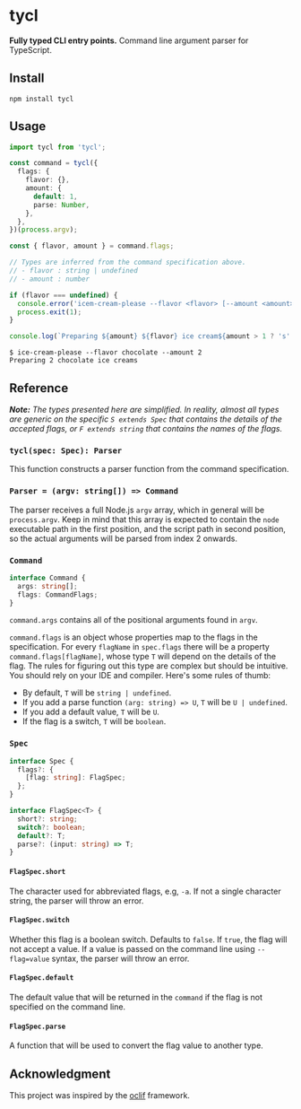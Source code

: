 # tycl

**Fully typed CLI entry points.** Command line argument parser for TypeScript.

## Install

```
npm install tycl
```

## Usage

```typescript
import tycl from 'tycl';

const command = tycl({
  flags: {
    flavor: {},
    amount: {
      default: 1,
      parse: Number,
    },
  },
})(process.argv);

const { flavor, amount } = command.flags;

// Types are inferred from the command specification above.
// - flavor : string | undefined
// - amount : number

if (flavor === undefined) {
  console.error('icem-cream-please --flavor <flavor> [--amount <amount>]');
  process.exit(1);
}

console.log(`Preparing ${amount} ${flavor} ice cream${amount > 1 ? 's' : ''}`);

```

```
$ ice-cream-please --flavor chocolate --amount 2
Preparing 2 chocolate ice creams
```

## Reference

_**Note:** The types presented here are simplified. In reality, almost all types are
generic on the specific `S extends Spec` that contains the details of the
accepted flags, or `F extends string` that contains the names of the flags._

### `tycl(spec: Spec): Parser`

This function constructs a parser function from the command specification.

### `Parser = (argv: string[]) => Command`

The parser receives a full Node.js `argv` array, which in general will be
`process.argv`. Keep in mind that this array is expected to contain the `node`
executable path in the first position, and the script path in second position,
so the actual arguments will be parsed from index 2 onwards.

### `Command`

```typescript
interface Command {
  args: string[];
  flags: CommandFlags;
}
```

`command.args` contains all of the positional arguments found in `argv`.

`command.flags` is an object whose properties map to the flags in the
specification. For every `flagName` in `spec.flags` there will be a property
`command.flags[flagName]`, whose type `T` will depend on the details of the flag.
The rules for figuring out this type are complex but should be intuitive.
You should rely on your IDE and compiler. Here's some rules of thumb:

* By default, `T` will be `string | undefined`.
* If you add a parse function `(arg: string) => U`, `T` will be `U | undefined`.
* If you add a default value, `T` will be `U`.
* If the flag is a switch, `T` will be `boolean`.

### `Spec`

```typescript
interface Spec {
  flags?: {
    [flag: string]: FlagSpec;
  };
}

interface FlagSpec<T> {
  short?: string;
  switch?: boolean;
  default?: T;
  parse?: (input: string) => T;
}
```

#### `FlagSpec.short`

The character used for abbreviated flags, e.g, `-a`. If not a single character
string, the parser will throw an error.

#### `FlagSpec.switch`

Whether this flag is a boolean switch. Defaults to `false`. If `true`, the flag
will not accept a value. If a value is passed on the command line using
`--flag=value` syntax, the parser will throw an error.

#### `FlagSpec.default`

The default value that will be returned in the `command` if the flag is not
specified on the command line.

#### `FlagSpec.parse`

A function that will be used to convert the flag value to another type.

## Acknowledgment

This project was inspired by the [oclif] framework.

[oclif]: https://oclif.io
